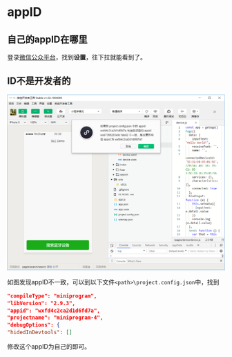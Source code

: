 # appID

## 自己的appID在哪里

登录[微信公众平台](https://mp.weixin.qq.com/)，找到**设置**，往下拉就能看到了。

## ID不是开发者的

![1](.\picture\1.png)

如图发现appID不一致，可以到以下文件`<path>\project.config.json`中，找到

```json
"compileType": "miniprogram",
"libVersion": "2.9.3",
"appid": "wxfd4c2ca2d1d6fd7a",
"projectname": "miniprogram-4",
"debugOptions": {
"hidedInDevtools": []
```

修改这个appID为自己的即可。

